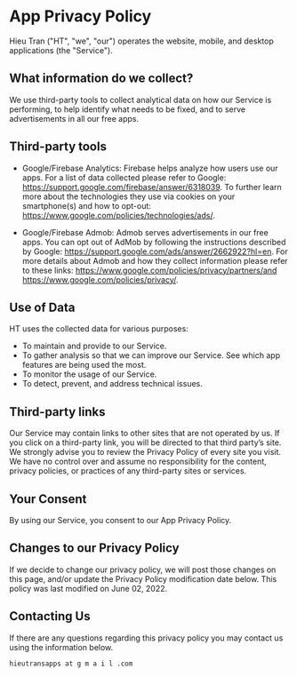 # App Privacy Policy
Hieu Tran ("HT", "we", "our") operates the website, mobile, and desktop applications (the "Service").

## What information do we collect?

We use third-party tools to collect analytical data on how our Service is performing, to help identify what needs to be fixed, and to serve advertisements in all our free apps.

## Third-party tools

* Google/Firebase Analytics: Firebase helps analyze how users use our apps. For a list of data collected please refer to Google: https://support.google.com/firebase/answer/6318039. To further learn more about the technologies they use via cookies on your smartphone(s) and how to opt-out: https://www.google.com/policies/technologies/ads/.

* Google/Firebase Admob: Admob serves advertisements in our free apps. You can opt out of AdMob by following the instructions described by Google: https://support.google.com/ads/answer/2662922?hl=en. For more details about Admob and how they collect information please refer to these links: https://www.google.com/policies/privacy/partners/and https://www.google.com/policies/privacy/.


## Use of Data

HT uses the collected data for various purposes:

* To maintain and provide to our Service.
* To gather analysis so that we can improve our Service. See which app features are being used the most.
* To monitor the usage of our Service.
* To detect, prevent, and address technical issues.

## Third-party links
Our Service may contain links to other sites that are not operated by us. If you click on a third-party link, you will be directed to that third party’s site. We strongly advise you to review the Privacy Policy of every site you visit. We have no control over and assume no responsibility for the content, privacy policies, or practices of any third-party sites or services.

## Your Consent
By using our Service, you consent to our App Privacy Policy.

## Changes to our Privacy Policy
If we decide to change our privacy policy, we will post those changes on this page, and/or update the Privacy Policy modification date below.
This policy was last modified on June 02, 2022.

## Contacting Us
If there are any questions regarding this privacy policy you may contact us using the information below.

<code>hieutransapps at g m a i l .com</code>
